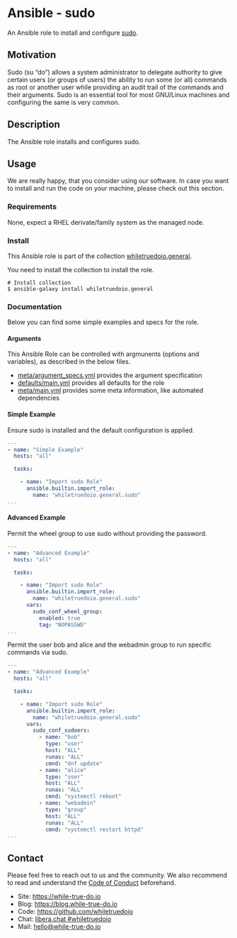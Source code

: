 <!--
reference: https://www.makeareadme.com/
reference: https://commonmark.org/
-->

# Ansible - sudo

An Ansible role to install and configure [sudo](https://www.sudo.ws/).

## Motivation

Sudo (su “do”) allows a system administrator to delegate authority to give
certain users (or groups of users) the ability to run some (or all) commands as
root or another user while providing an audit trail of the commands and their
arguments. Sudo is an essential tool for most GNU/Linux machines and configuring
the same is very common.

## Description

The Ansible role installs and configures sudo.

## Usage

We are really happy, that you consider using our software. In case you want to
install and run the code on your machine, please check out this section.

### Requirements

None, expect a RHEL derivate/family system as the managed node.

### Install

This Ansible role is part of the collection
[whiletruedoio.general](https://github.com/whiletruedoio/whiletruedoio.general).

You need to install the collection to install the role.

```shell
# Install collection
$ ansible-galaxy install whiletruedoio.general
```

### Documentation

Below you can find some simple examples and specs for the role.

#### Arguments

This Ansible Role can be controlled with argmunents (options and variables), as
described in the below files.

- [meta/argument_specs.yml](meta/argument_specs.yml) provides the argument
  specification
- [defaults/main.yml](defaults/main.yml) provides all defaults for the role
- [meta/main.yml](meta/main.yml) provides some meta information, like automated
  dependencies

#### Simple Example

Ensure sudo is installed and the default configuration is applied.

```yaml
---
- name: "Simple Example"
  hosts: "all"

  tasks:

    - name: "Import sudo Role"
      ansible.builtin.import_role:
        name: "whiletruedoio.general.sudo"
...
```

#### Advanced Example

Permit the wheel group to use sudo without providing the password.

```yaml
---
- name: "Advanced Example"
  hosts: "all"

  tasks:

    - name: "Import sudo Role"
      ansible.builtin.import_role:
        name: "whiletruedoio.general.sudo"
      vars:
        sudo_conf_wheel_group:
          enabled: true
          tag: "NOPASSWD"
...
```

Permit the user bob and alice and the webadmin group to run specific commands
via sudo.

```yaml
---
- name: "Advanced Example"
  hosts: "all"

  tasks:

    - name: "Import sudo Role"
      ansible.builtin.import_role:
        name: "whiletruedoio.general.sudo"
      vars:
        sudo_conf_sudoers:
          - name: "bob"
            type: "user"
            host: "ALL"
            runas: "ALL"
            cmnd: "dnf update"
          - name: "alice"
            type: "user"
            host: "ALL"
            runas: "ALL"
            cmnd: "systemctl reboot"
          - name: "webadmin"
            type: "group"
            host: "ALL"
            runas: "ALL"
            cmnd: "systemctl restart httpd"
...
```

## Contact

Please feel free to reach out to us and the community. We also recommend to read
and understand the
[Code of Conduct](https://github.com/whiletruedoio/.github/blob/main/docs/CODE_OF_CONDUCT.md)
beforehand.

- Site: <https://while-true-do.io>
- Blog: <https://blog.while-true-do.io>
- Code: <https://github.com/whiletruedoio>
- Chat: [libera.chat #whiletruedoio](https://web.libera.chat/gamja/#whiletruedo)
- Mail: [hello@while-true-do.io](mailto:hello@while-true-do.io)
